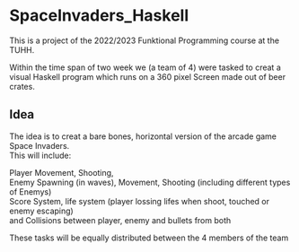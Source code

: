 # SpaceInvaders_Haskell

This is a project of the 2022/2023 Funktional Programming course at the TUHH.

Within the time span of two week we (a team of 4) were tasked to creat a visual Haskell program 
which runs on a 360 pixel Screen made out of beer crates.

## Idea

The idea is to creat a bare bones, horizontal version of the arcade game Space Invaders.<br />
This will include: 

Player Movement, Shooting, <br />
Enemy Spawning (in waves), Movement, Shooting (including different types of Enemys) <br />
Score System, life system (player lossing lifes when shoot, touched or enemy escaping) <br />
and Collisions between player, enemy and bullets from both<br />

 
These tasks will be equally distributed between the 4 members of the team 
 